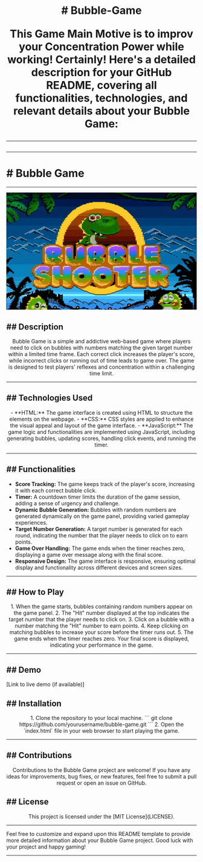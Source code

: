 <h1><center><b># Bubble-Game</b></center>
<p align="center">
This Game Main Motive is to improv your Concentration Power while working!
Certainly! Here's a detailed description for your GitHub README, covering all functionalities, technologies, and relevant details about your Bubble Game:

---
</p>
<hr>
<h1># Bubble Game</h1>
<hr color="red" width="100%">
<p align="center">
  <img src="images/banner.jpg" alt="Banner" width="800px">
</p>



<h2><b>## Description</b></h2>

<p align="center">
Bubble Game is a simple and addictive web-based game where players need to click on bubbles with numbers matching the given target number within a limited time frame. Each correct click increases the player's score, while incorrect clicks or running out of time leads to game over. The game is designed to test players' reflexes and concentration within a challenging time limit.
</p>
<hr color="yellow" width="100%">
<h2><b>## Technologies Used</b></h2>

<p align="center">
- **HTML:** The game interface is created using HTML to structure the elements on the webpage.
- **CSS:** CSS styles are applied to enhance the visual appeal and layout of the game interface.
- **JavaScript:** The game logic and functionalities are implemented using JavaScript, including generating bubbles, updating scores, handling click events, and running the timer.
</p>
<hr color="blue" width="100%">

<h2><b>## Functionalities</b></h2>

- **Score Tracking:** The game keeps track of the player's score, increasing it with each correct bubble click.
- **Timer:** A countdown timer limits the duration of the game session, adding a sense of urgency and challenge.
- **Dynamic Bubble Generation:** Bubbles with random numbers are generated dynamically on the game panel, providing varied gameplay experiences.
- **Target Number Generation:** A target number is generated for each round, indicating the number that the player needs to click on to earn points.
- **Game Over Handling:** The game ends when the timer reaches zero, displaying a game over message along with the final score.
- **Responsive Design:** The game interface is responsive, ensuring optimal display and functionality across different devices and screen sizes.
<hr color="orange" width="100%">

<h2><b>## How to Play</b></h2>

<p align="center">
1. When the game starts, bubbles containing random numbers appear on the game panel.
2. The "Hit" number displayed at the top indicates the target number that the player needs to click on.
3. Click on a bubble with a number matching the "Hit" number to earn points.
4. Keep clicking on matching bubbles to increase your score before the timer runs out.
5. The game ends when the timer reaches zero. Your final score is displayed, indicating your performance in the game.
</p>
<hr color="green" width="100%">

<h2><b>## Demo</b></h2>

[Link to live demo (if available)]

<h2><b>## Installation</b></h2>
<p align="center">
1. Clone the repository to your local machine.
   ```
   git clone https://github.com/yourusername/bubble-game.git
   ```
2. Open the `index.html` file in your web browser to start playing the game.
</p>
<hr color="purple" width="100%">

<h2><b>## Contributions</b></h2>
<p align="center">
Contributions to the Bubble Game project are welcome! If you have any ideas for improvements, bug fixes, or new features, feel free to submit a pull request or open an issue on GitHub.
</p>

<h2><b>## License</b></h2>
<p align="center">
This project is licensed under the [MIT License](LICENSE).

---

Feel free to customize and expand upon this README template to provide more detailed information about your Bubble Game project. Good luck with your project and happy gaming!</p>
<hr color="green" width="100%">
